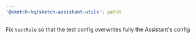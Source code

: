 ```yaml
---
'@sketch-hq/sketch-assistant-utils': patch
---
```


Fix `testRule` so that the test config overwrites fully the Assistant's config
